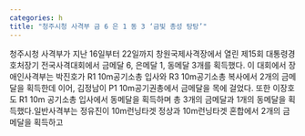 ```yaml
---
categories: h
title: "청주시청 사격부 금 6 은 1 동 3 ‘금빛 총성 탕탕’"
---
```

청주시청 사격부가 지난 16일부터 22일까지 창원국제사격장에서 열린 제15회 대통령경호처장기 전국사격대회에서 금메달 6, 은메달 1, 동메달 3개를 획득했다. 이 대회에서 장애인사격부는 박진호가 R1 10m공기소총 입사와 R3 10m공기소총 복사에서 2개의 금메달을 획득한데 이어, 김정남이 P1 10m공기권총에서 금메달을 목에 걸었다. 또한 이장호도 R1 10m 공기소총 입사에서 동메달을 획득하며 총 3개의 금메달과 1개의 동메달을 획득했다.일반사격부는 정유진이 10m런닝타겟 정상과 10m런닝타겟 혼합에서 2개의 금메달을 획득하고